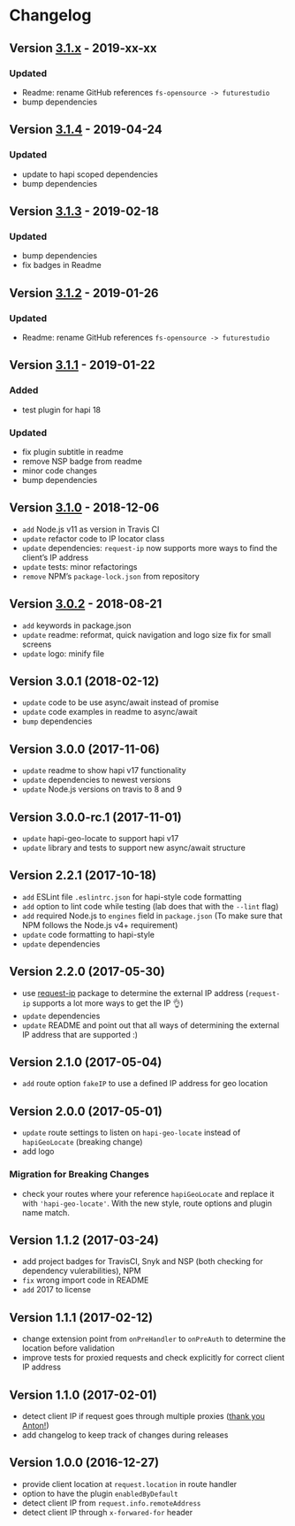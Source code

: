 # Changelog

## Version [3.1.x](https://github.com/futurestudio/hapi-geo-locate/compare/v3.1.4...v3.1.x) - 2019-xx-xx

### Updated
- Readme: rename GitHub references `fs-opensource -> futurestudio`
- bump dependencies


## Version [3.1.4](https://github.com/futurestudio/hapi-geo-locate/compare/v3.1.3...v3.1.4) - 2019-04-24

### Updated
- update to hapi scoped dependencies
- bump dependencies


## Version [3.1.3](https://github.com/futurestudio/hapi-geo-locate/compare/v3.1.2...v3.1.3) - 2019-02-18

### Updated
- bump dependencies
- fix badges in Readme


## Version [3.1.2](https://github.com/futurestudio/hapi-geo-locate/compare/v3.1.1...v3.1.2) - 2019-01-26

### Updated
- Readme: rename GitHub references `fs-opensource -> futurestudio`


## Version [3.1.1](https://github.com/futurestudio/hapi-geo-locate/compare/v3.1.0...v3.1.1) - 2019-01-22

### Added
- test plugin for hapi 18

### Updated
- fix plugin subtitle in readme
- remove NSP badge from readme
- minor code changes
- bump dependencies


## Version [3.1.0](https://github.com/futurestudio/hapi-geo-locate/compare/v3.0.2...v3.1.0) - 2018-12-06
- `add` Node.js v11 as version in Travis CI
- `update` refactor code to IP locator class
- `update` dependencies: `request-ip` now supports more ways to find the client’s IP address
- `update` tests: minor refactorings
- `remove` NPM’s `package-lock.json` from repository


## Version [3.0.2](https://github.com/futurestudio/hapi-geo-locate/compare/v3.0.1...v3.0.2) - 2018-08-21
- `add` keywords in package.json
- `update` readme: reformat, quick navigation and logo size fix for small screens
- `update` logo: minify file


## Version 3.0.1 (2018-02-12)
- `update` code to be use async/await instead of promise
- `update` code examples in readme to async/await
- `bump` dependencies

## Version 3.0.0 (2017-11-06)
- `update` readme to show hapi v17 functionality
- `update` dependencies to newest versions
- `update` Node.js versions on travis to 8 and 9

## Version 3.0.0-rc.1 (2017-11-01)
- `update` hapi-geo-locate to support hapi v17
- `update` library and tests to support new async/await structure

## Version 2.2.1 (2017-10-18)
- `add` ESLint file `.eslintrc.json` for hapi-style code formatting
- `add` option to lint code while testing (lab does that with the `--lint` flag)
- `add` required Node.js to `engines` field in `package.json` (To make sure that NPM follows the Node.js v4+ requirement)
- `update` code formatting to hapi-style
- `update` dependencies

## Version 2.2.0 (2017-05-30)
- use [request-ip](https://github.com/pbojinov/request-ip) package to determine the external IP address (`request-ip` supports a lot more ways to get the IP 👌)
- `update` dependencies
- `update` README and point out that all ways of determining the external IP address that are supported :)

## Version 2.1.0 (2017-05-04)
- `add` route option `fakeIP` to use a defined IP address for geo location

## Version 2.0.0 (2017-05-01)
- `update` route settings to listen on `hapi-geo-locate` instead of `hapiGeoLocate` (breaking change)
- add logo

### Migration for Breaking Changes
- check your routes where your reference `hapiGeoLocate` and replace it with `'hapi-geo-locate'`. With the new style,
 route options and plugin name match.

## Version 1.1.2 (2017-03-24)
- add project badges for TravisCI, Snyk and NSP (both checking for dependency vulerabilities), NPM
- `fix` wrong import code in README
- `add` 2017 to license

## Version 1.1.1 (2017-02-12)
- change extension point from `onPreHandler` to `onPreAuth` to determine the location before validation
- improve tests for proxied requests and check explicitly for correct client IP address

## Version 1.1.0 (2017-02-01)
- detect client IP if request goes through multiple proxies ([thank you Anton!](https://futurestud.io/tutorials/hapi-geo-locate-hapi-plugin-for-client-geo-location-by-future-studio#comment-3092108774))
- add changelog to keep track of changes during releases

## Version 1.0.0 (2016-12-27)
- provide client location at `request.location` in route handler
- option to have the plugin `enabledByDefault`
- detect client IP from `request.info.remoteAddress`
- detect client IP through `x-forwared-for` header
